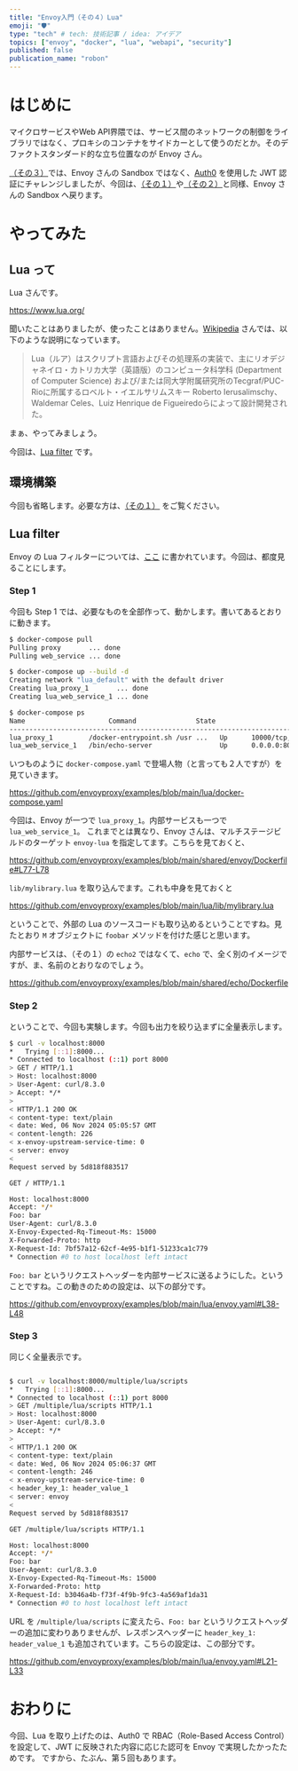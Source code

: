 ```yaml
---
title: "Envoy入門（その４）Lua"
emoji: "🛡️"
type: "tech" # tech: 技術記事 / idea: アイデア
topics: ["envoy", "docker", "lua", "webapi", "security"]
published: false
publication_name: "robon"
---
```


# はじめに

マイクロサービスやWeb API界隈では、サービス間のネットワークの制御をライブラリではなく、プロキシのコンテナをサイドカーとして使うのだとか。そのデファクトスタンダード的な立ち位置なのが Envoy さん。

[（その３）](https://zenn.dev/robon/articles/08af35f4a3672b)では、Envoy さんの Sandbox ではなく、[Auth0](https://auth0.com/jp) を使用した JWT 認証にチャレンジしましたが、今回は、[（その１）](https://zenn.dev/robon/articles/fc7feab5e77d59)や[（その２）](https://zenn.dev/robon/articles/2896faa9bbe72d)と同様、Envoy さんの Sandbox へ戻ります。

# やってみた
## Lua って

Lua さんです。

https://www.lua.org/

聞いたことはありましたが、使ったことはありません。[Wikipedia](https://ja.wikipedia.org/wiki/Lua) さんでは、以下のような説明になっています。

> Lua（ルア）はスクリプト言語およびその処理系の実装で、主にリオデジャネイロ・カトリカ大学（英語版）のコンピュータ科学科 (Department of Computer Science) および/または同大学附属研究所のTecgraf/PUC-Rioに所属するロベルト・イエルサリムスキー Roberto Ierusalimschy、Waldemar Celes、Luiz Henrique de Figueiredoらによって設計開発された。

まぁ、やってみましょう。

今回は、[Lua filter](https://www.envoyproxy.io/docs/envoy/latest/start/sandboxes/lua) です。

## 環境構築

今回も省略します。必要な方は、[（その１）](https://zenn.dev/robon/articles/fc7feab5e77d59) をご覧ください。

## Lua filter

Envoy の Lua フィルターについては、[ここ](https://www.envoyproxy.io/docs/envoy/latest/configuration/http/http_filters/lua_filter) に書かれています。今回は、都度見ることにします。

### Step 1

今回も Step 1 では、必要なものを全部作って、動かします。書いてあるとおりに動きます。

```bash
$ docker-compose pull
Pulling proxy       ... done
Pulling web_service ... done

$ docker-compose up --build -d
Creating network "lua_default" with the default driver
Creating lua_proxy_1       ... done
Creating lua_web_service_1 ... done

$ docker-compose ps
Name                     Command               State                          Ports                       
----------------------------------------------------------------------------------------------------------------
lua_proxy_1         /docker-entrypoint.sh /usr ...   Up      10000/tcp, 0.0.0.0:8000->8000/tcp,:::8000->8000/tcp
lua_web_service_1   /bin/echo-server                 Up      0.0.0.0:8080->8080/tcp,:::8080->8080/tcp         
```

いつものように `docker-compose.yaml` で登場人物（と言っても２人ですが）を見ていきます。

https://github.com/envoyproxy/examples/blob/main/lua/docker-compose.yaml

今回は、Envoy が一つで `lua_proxy_1`。内部サービスも一つで `lua_web_service_1`。
これまでとは異なり、Envoy さんは、マルチステージビルドのターゲット `envoy-lua` を指定してます。こちらを見ておくと、

https://github.com/envoyproxy/examples/blob/main/shared/envoy/Dockerfile#L77-L78

`lib/mylibrary.lua` を取り込んでます。これも中身を見ておくと

https://github.com/envoyproxy/examples/blob/main/lua/lib/mylibrary.lua

ということで、外部の Lua のソースコードも取り込めるということですね。見たとおり `M` オブジェクトに `foobar` メソッドを付けた感じと思います。

内部サービスは、（その１）の `echo2` ではなくて、`echo` で、全く別のイメージですが、ま、名前のとおりなのでしょう。

https://github.com/envoyproxy/examples/blob/main/shared/echo/Dockerfile

### Step 2

ということで、今回も実験します。今回も出力を絞り込まずに全量表示します。

```bash
$ curl -v localhost:8000
*   Trying [::1]:8000...
* Connected to localhost (::1) port 8000
> GET / HTTP/1.1
> Host: localhost:8000
> User-Agent: curl/8.3.0
> Accept: */*
> 
< HTTP/1.1 200 OK
< content-type: text/plain
< date: Wed, 06 Nov 2024 05:05:57 GMT
< content-length: 226
< x-envoy-upstream-service-time: 0
< server: envoy
< 
Request served by 5d818f883517

GET / HTTP/1.1

Host: localhost:8000
Accept: */*
Foo: bar
User-Agent: curl/8.3.0
X-Envoy-Expected-Rq-Timeout-Ms: 15000
X-Forwarded-Proto: http
X-Request-Id: 7bf57a12-62cf-4e95-b1f1-51233ca1c779
* Connection #0 to host localhost left intact
```

`Foo: bar` というリクエストヘッダーを内部サービスに送るようにした。ということですね。この動きのための設定は、以下の部分です。

https://github.com/envoyproxy/examples/blob/main/lua/envoy.yaml#L38-L48

### Step 3

同じく全量表示です。

```bash

$ curl -v localhost:8000/multiple/lua/scripts
*   Trying [::1]:8000...
* Connected to localhost (::1) port 8000
> GET /multiple/lua/scripts HTTP/1.1
> Host: localhost:8000
> User-Agent: curl/8.3.0
> Accept: */*
> 
< HTTP/1.1 200 OK
< content-type: text/plain
< date: Wed, 06 Nov 2024 05:06:37 GMT
< content-length: 246
< x-envoy-upstream-service-time: 0
< header_key_1: header_value_1
< server: envoy
< 
Request served by 5d818f883517

GET /multiple/lua/scripts HTTP/1.1

Host: localhost:8000
Accept: */*
Foo: bar
User-Agent: curl/8.3.0
X-Envoy-Expected-Rq-Timeout-Ms: 15000
X-Forwarded-Proto: http
X-Request-Id: b3046a4b-f73f-4f9b-9fc3-4a569af1da31
* Connection #0 to host localhost left intact
```

URL を `/multiple/lua/scripts` に変えたら、`Foo: bar` というリクエストヘッダーの追加に変わりありませんが、レスポンスヘッダーに `header_key_1: header_value_1` も追加されています。こちらの設定は、この部分です。

https://github.com/envoyproxy/examples/blob/main/lua/envoy.yaml#L21-L33

# おわりに

今回、Lua を取り上げたのは、Auth0 で RBAC（Role-Based Access Control）を設定して、JWT に反映された内容に応じた認可を Envoy で実現したかったためです。
ですから、たぶん、第５回もあります。
